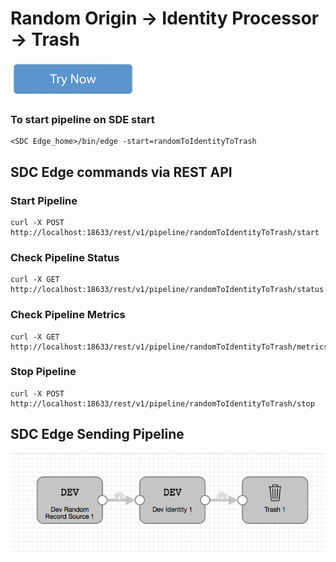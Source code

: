 # Random Origin -> Identity Processor -> Trash

[![Try Now](../trynow.png)](http://localhost:18630?pipelineTitle=randomToIdentityToTrash&importPipelineFromUrl=https://raw.githubusercontent.com/streamsets/datacollector-edge/blob/master/resources/samplePipelines/randomToIdentityToTrash/pipeline.json)

### To start pipeline on SDE start

    <SDC Edge_home>/bin/edge -start=randomToIdentityToTrash

## SDC Edge commands via REST API

### Start Pipeline
    curl -X POST http://localhost:18633/rest/v1/pipeline/randomToIdentityToTrash/start

### Check Pipeline Status
    curl -X GET http://localhost:18633/rest/v1/pipeline/randomToIdentityToTrash/status

### Check Pipeline Metrics
    curl -X GET http://localhost:18633/rest/v1/pipeline/randomToIdentityToTrash/metrics

### Stop Pipeline
    curl -X POST http://localhost:18633/rest/v1/pipeline/randomToIdentityToTrash/stop


## SDC Edge Sending Pipeline

![Image of SDC Edge Sending Pipeline](edge.png)

